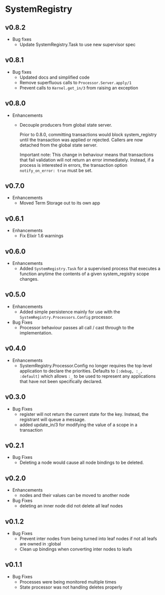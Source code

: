 # SystemRegistry

## v0.8.2

* Bug fixes
  * Update SystemRegistry.Task to use new supervisor spec

## v0.8.1

* Bug fixes
  * Updated docs and simplified code
  * Remove superfluous calls to `Processor.Server.apply/1`
  * Prevent calls to `Kernel.get_in/3` from raising an exception

## v0.8.0

* Enhancements
  * Decouple producers from global state server.

    Prior to 0.8.0, committing transactions would block system_registry until the
    transaction was applied or rejected. Callers are now detached from the global
    state server.

    Important note:
    This change in behaviour means that transactions that fail validation
    will not return an error immediately. Instead, if a process is interested
    in errors, the transaction option `notify_on_error: true` must be set.

## v0.7.0

* Enhancements
  * Moved Term Storage out to its own app

## v0.6.1

* Enhancements
  * Fix Elixir 1.6 warnings

## v0.6.0

* Enhancements
  * Added `SystemRegistry.Task` for a supervised process that executes a function
  anytime the contents of a given system_registry scope changes.

## v0.5.0

* Enhancements
  * Added simple persistence mainly for use with the
  `SystemRegistry.Processors.Config` processor.
* Bug Fixes
  * Processor behaviour passes all call / cast through to the implementation.

## v0.4.0

* Enhancements
  * SystemRegistry.Processor.Config no longer requires the top level application to declare the priorities. Defaults to `[:debug, :_, :default]` which allows `:_` to be used to represent any applications that have not been specifically declared.

## v0.3.0

* Bug Fixes
  * register will not return the current state for the key. Instead, the registrant will queue a message.
  * added update_in/3 for modifying the value of a scope in a transaction

## v0.2.1

* Bug Fixes
  * Deleting a node would cause all node bindings to be deleted.

## v0.2.0

* Enhancements
  * nodes and their values can be moved to another node
* Bug Fixes
  * deleting an inner node did not delete all leaf nodes

## v0.1.2

* Bug Fixes
  * Prevent inter nodes from being turned into leaf nodes if not all leafs are owned in :global
  * Clean up bindings when converting inter nodes to leafs

## v0.1.1

* Bug Fixes
  * Processes were being monitored multiple times
  * State processor was not handling deletes properly
